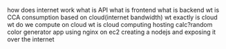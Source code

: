 how does internet work
what is API
what is frontend
what is backend
wt is CCA
consumption based on cloud(internet bandwidth)
wt exactly is cloud
wt do we compute on cloud
wt is cloud computing
hosting calc?random color generator app using nginx on ec2
creating a nodejs and exposing it over the internet
